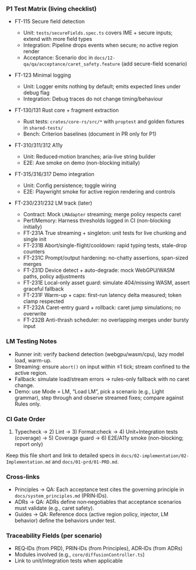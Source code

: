 <!--══════════════════════════════════════════════════
  ╔══════════════════════════════════════════════════════╗
  ║  ░  P1 TEST MATRIX & QUALITY GATES  ░░░░░░░░░░░░░░░░  ║
  ║                                                      ║
  ║                                                      ║
  ║                                                      ║
  ║                                                      ║
  ║           ╌╌  P L A C E H O L D E R  ╌╌              ║
  ║                                                      ║
  ║                                                      ║
  ║                                                      ║
  ║                                                      ║
  ╚══════════════════════════════════════════════════════╝
    • WHAT ▸ Checklist linking P1 tasks to tests and gates
    • WHY  ▸ Hard proof that features work even without manual UI tests
    • HOW  ▸ Map each FT-* to unit/integration/acceptance tests + CI gates
-->

### P1 Test Matrix (living checklist)

- FT-115 Secure field detection
  - Unit: `tests/secureFields.spec.ts` covers IME + secure inputs; extend with more field types
  - Integration: Pipeline drops events when secure; no active region render
  - Acceptance: Scenario doc in `docs/12-qa/qa/acceptance/caret_safety.feature` (add secure-field scenario)

- FT-123 Minimal logging
  - Unit: Logger emits nothing by default; emits expected lines under debug flag
  - Integration: Debug traces do not change timing/behaviour

- FT-130/131 Rust core + fragment extraction
  - Rust tests: `crates/core-rs/src/*` with `proptest` and golden fixtures in `shared-tests/`
  - Bench: Criterion baselines (document in PR only for P1)

- FT-310/311/312 A11y
  - Unit: Reduced‑motion branches; aria-live string builder
  - E2E: Axe smoke on demo (non-blocking initially)

- FT-315/316/317 Demo integration
  - Unit: Config persistence; toggle wiring
  - E2E: Playwright smoke for active region rendering and controls

- FT-230/231/232 LM track (later)
  - Contract: Mock `LMAdapter` streaming; merge policy respects caret
  - Perf/Memory: Harness thresholds logged in CI (non-blocking initially)
  - FT-231A True streaming + singleton: unit tests for live chunking and single init
  - FT-231B Abort/single-flight/cooldown: rapid typing tests, stale-drop counters
  - FT-231C Prompt/output hardening: no-chatty assertions, span-sized merges
  - FT-231D Device detect + auto-degrade: mock WebGPU/WASM paths, policy adjustments
  - FT-231E Local-only asset guard: simulate 404/missing WASM, assert graceful fallback
  - FT-231F Warm-up + caps: first-run latency delta measured; token clamp respected
  - FT-232A Caret-entry guard + rollback: caret jump simulations; no overwrite
  - FT-232B Anti-thrash scheduler: no overlapping merges under bursty input

### LM Testing Notes

- Runner init: verify backend detection (webgpu/wasm/cpu), lazy model load, warm-up.
- Streaming: ensure `abort()` on input within ≤1 tick; stream confined to the active region.
- Fallback: simulate load/stream errors → rules-only fallback with no caret change.
- Demo: use Mode = LM, “Load LM”, pick a scenario (e.g., Light grammar), step through and observe streamed fixes; compare against Rules only.

### CI Gate Order

1. Typecheck → 2) Lint → 3) Format:check → 4) Unit+Integration tests (coverage) → 5) Coverage guard → 6) E2E/A11y smoke (non-blocking; report only)

Keep this file short and link to detailed specs in `docs/02-implementation/02-Implementation.md` and `docs/01-prd/01-PRD.md`.

### Cross‑links

- Principles → QA: Each acceptance test cites the governing principle in `docs/system_principles.md` (PRIN‑IDs).
- ADRs → QA: ADRs define non‑negotiables that acceptance scenarios must validate (e.g., caret safety).
- Guides → QA: Reference docs (active region policy, injector, LM behavior) define the behaviors under test.

### Traceability Fields (per scenario)

- REQ‑IDs (from PRD), PRIN‑IDs (from Principles), ADR‑IDs (from ADRs)
- Modules involved (e.g., `core/diffusionController.ts`)
- Link to unit/integration tests when applicable

<!-- DOC META: VERSION=1.0 | UPDATED=2025-09-17T20:46:38Z -->
